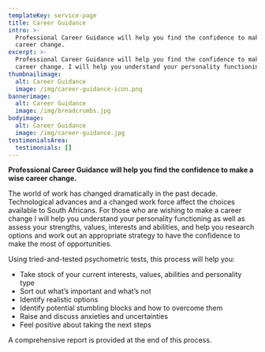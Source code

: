 ```yaml
---
templateKey: service-page
title: Career Guidance
intro: >-
  Professional Career Guidance will help you find the confidence to make a wise
  career change.
excerpt: >-
  Professional Career Guidance will help you find the confidence to make a wise 
  career change. I will help you understand your personality functioning as well as assess your strengths, values, interests and abilities
thumbnailimage:
  alt: Career Guidance
  image: /img/career-guidance-icon.png
bannerimage:
  alt: Career Guidance
  image: /img/breadcrumbs.jpg
bodyimage:
  alt: Career Guidance
  image: /img/career-guidance.jpg
testimonialsArea:
  testimonials: []
---
```


**Professional Career Guidance will help you find the confidence to make a wise career change.**

The world of work has changed dramatically in the past decade. Technological advances and a changed work force affect the choices available to South Africans. For those who are wishing to make a career change I will help you understand your personality functioning as well as assess your strengths, values, interests and abilities, and help you research options and work out an appropriate strategy to have the confidence to make the most of opportunities.

Using tried-and-tested psychometric tests, this process will help you:

- Take stock of your current interests, values, abilities and personality type
- Sort out what’s important and what’s not
- Identify realistic options
- Identify potential stumbling blocks and how to overcome them
- Raise and discuss anxieties and uncertainties
- Feel positive about taking the next steps

A comprehensive report is provided at the end of this process.
